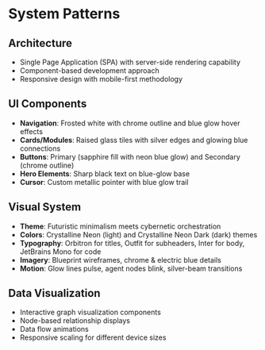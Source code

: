 # System Patterns

## Architecture
- Single Page Application (SPA) with server-side rendering capability
- Component-based development approach
- Responsive design with mobile-first methodology

## UI Components
- **Navigation**: Frosted white with chrome outline and blue glow hover effects
- **Cards/Modules**: Raised glass tiles with silver edges and glowing blue connections
- **Buttons**: Primary (sapphire fill with neon blue glow) and Secondary (chrome outline)
- **Hero Elements**: Sharp black text on blue-glow base
- **Cursor**: Custom metallic pointer with blue glow trail

## Visual System
- **Theme**: Futuristic minimalism meets cybernetic orchestration
- **Colors**: Crystalline Neon (light) and Crystalline Neon Dark (dark) themes
- **Typography**: Orbitron for titles, Outfit for subheaders, Inter for body, JetBrains Mono for code
- **Imagery**: Blueprint wireframes, chrome & electric blue details
- **Motion**: Glow lines pulse, agent nodes blink, silver-beam transitions

## Data Visualization
- Interactive graph visualization components
- Node-based relationship displays
- Data flow animations
- Responsive scaling for different device sizes 